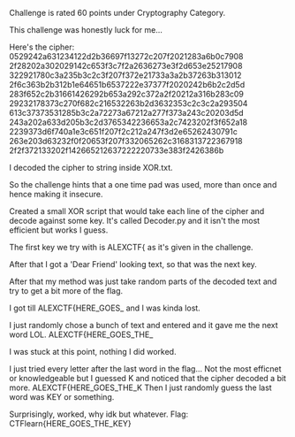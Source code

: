 Challenge is rated 60 points under Cryptography Category.

This challenge was honestly luck for me...

Here's the cipher:
0529242a631234122d2b36697f13272c207f2021283a6b0c7908
2f28202a302029142c653f3c7f2a2636273e3f2d653e25217908
322921780c3a235b3c2c3f207f372e21733a3a2b37263b313012
2f6c363b2b312b1e64651b6537222e37377f2020242b6b2c2d5d
283f652c2b31661426292b653a292c372a2f20212a316b283c09
29232178373c270f682c216532263b2d3632353c2c3c2a293504
613c37373531285b3c2a72273a67212a277f373a243c20203d5d
243a202a633d205b3c2d3765342236653a2c7423202f3f652a18
2239373d6f740a1e3c651f207f2c212a247f3d2e65262430791c
263e203d63232f0f20653f207f332065262c3168313722367918
2f2f372133202f142665212637222220733e383f2426386b

I decoded the cipher to string inside XOR.txt.

So the challenge hints that a one time pad was used, more than once and hence making it insecure.

Created a small XOR script that would take each line of the cipher and decode against some key.
It's called Decoder.py and it isn't the most efficient but works I guess.

The first key we try with is ALEXCTF{ as it's given in the challenge.

After that I got a 'Dear Friend' looking text, so that was the next key.

After that my method was just take random parts of the decoded text and try to get a bit more of the flag.

I got till ALEXCTF{HERE_GOES_ and I was kinda lost.

I just randomly chose a bunch of text and entered and it gave me the next word LOL. 
ALEXCTF{HERE_GOES_THE_

I was stuck at this point, nothing I did worked.

I just tried every letter after the last word in the flag...
Not the most efficnet or knowledgeable but I guessed K and noticed that the cipher decoded a bit more.
ALEXCTF{HERE_GOES_THE_K
Then I just randomly guess the last word was KEY or something.

Surprisingly, worked, why idk but whatever.
Flag: CTFlearn{HERE_GOES_THE_KEY}

